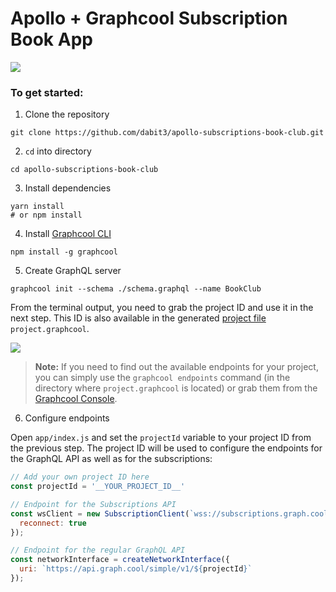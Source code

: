 # Apollo + Graphcool Subscription Book App

![](http://i.imgur.com/MqcDHTn.jpg)

### To get started:

1. Clone the repository

```
git clone https://github.com/dabit3/apollo-subscriptions-book-club.git
```

2. `cd` into directory
   
```
cd apollo-subscriptions-book-club
```

3. Install dependencies   

```
yarn install
# or npm install
```

4. Install [Graphcool CLI](https://github.com/graphcool/graphcool-cli)

```
npm install -g graphcool
```

5. Create GraphQL server

```
graphcool init --schema ./schema.graphql --name BookClub
```

From the terminal output, you need to grab the project ID and use it in the next step. This ID is also available in the generated [project file](https://www.graph.cool/docs/reference/cli/project-files-ow2yei7mew/) `project.graphcool`.

![](http://imgur.com/fp5zsPN.png)

> **Note:** If you need to find out the available endpoints for your project, you can simply use the `graphcool endpoints` command (in the directory where `project.graphcool` is located) or grab them from the [Graphcool Console](https://console.graph.cool).

6. Configure endpoints

Open `app/index.js` and set the `projectId` variable to your project ID from the previous step. The project ID will be used to configure the endpoints for the GraphQL API as well as for the subscriptions:

```js
// Add your own project ID here
const projectId = '__YOUR_PROJECT_ID__'

// Endpoint for the Subscriptions API
const wsClient = new SubscriptionClient(`wss://subscriptions.graph.cool/v1/${projectId}`, {
  reconnect: true
});

// Endpoint for the regular GraphQL API
const networkInterface = createNetworkInterface({
  uri: `https://api.graph.cool/simple/v1/${projectId}`
});
``` 


